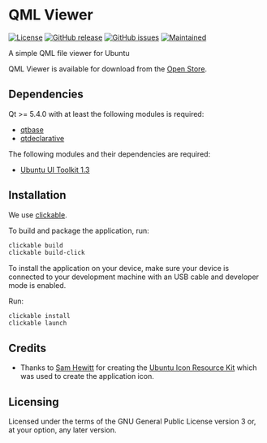 # QML Viewer

[![License](https://img.shields.io/badge/license-GPLv3.0-blue.svg)](https://www.gnu.org/licenses/gpl-3.0.html)
[![GitHub release](https://img.shields.io/github/release/timsueberkrueb/qmlviewer.svg)](https://github.com/timsueberkrueb/qmlviewer/releases)
[![GitHub issues](https://img.shields.io/github/issues/timsueberkrueb/qmlviewer.svg)](https://github.com/timsueberkrueb/qmlviewer/issues)
[![Maintained](https://img.shields.io/maintenance/yes/2018.svg)](https://github.com/timsueberkrueb/qmlviewer/commits/develop)

A simple QML file viewer for Ubuntu

QML Viewer is available for download from the [Open Store](https://open-store.io/app/qmlviewer.timsueberkrueb).

## Dependencies

Qt >= 5.4.0 with at least the following modules is required:

 * [qtbase](http://code.qt.io/cgit/qt/qtbase.git)
 * [qtdeclarative](http://code.qt.io/cgit/qt/qtdeclarative.git)

The following modules and their dependencies are required:

 * [Ubuntu UI Toolkit 1.3](https://github.com/ubports/ubuntu-ui-toolkit)

## Installation

We use [clickable](http://clickable.bhdouglass.com/).

To build and package the application, run:

```bash
clickable build
clickable build-click
```

To install the application on your device, make sure your device is
connected to your development machine with an USB cable and developer mode is enabled.

Run:

```
clickable install
clickable launch
```

## Credits

* Thanks to [Sam Hewitt](http://samuelhewitt.com/) for creating the [Ubuntu Icon Resource Kit](https://github.com/snwh/ubuntu-icon-resource-kit) which was used to create the application icon.

## Licensing

Licensed under the terms of the GNU General Public License version 3 or, at your option, any later version.
